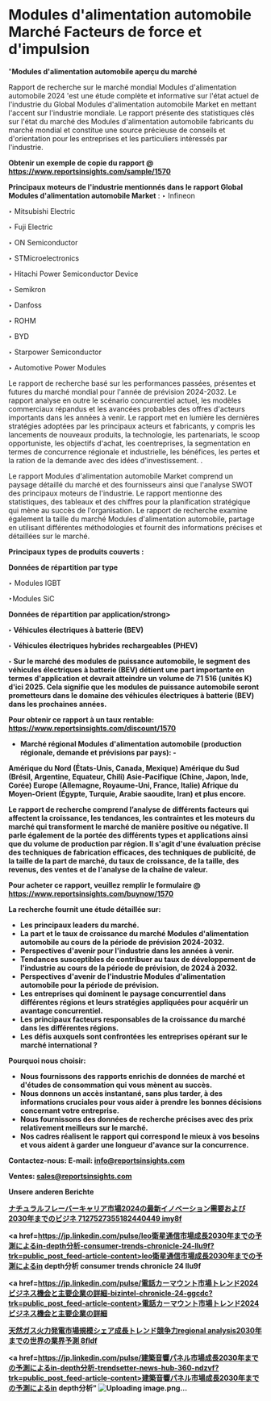 # Modules d'alimentation automobile Marché Facteurs de force et d'impulsion

"<strong>Modules d'alimentation automobile aperçu du marché</strong>

Rapport de recherche sur le marché mondial Modules d'alimentation automobile 2024 'est une étude complète et informative sur l'état actuel de l'industrie du Global Modules d'alimentation automobile Market en mettant l'accent sur l'industrie mondiale. Le rapport présente des statistiques clés sur l'état du marché des Modules d'alimentation automobile fabricants du marché mondial et constitue une source précieuse de conseils et d'orientation pour les entreprises et les particuliers intéressés par l'industrie.

<strong>Obtenir un exemple de copie du rapport @ <a href=https://www.reportsinsights.com/sample/1570>https://www.reportsinsights.com/sample/1570</a></strong>

<strong>Principaux moteurs de l'industrie mentionnés dans le rapport Global Modules d'alimentation automobile Market</strong> :
‣ Infineon

‣ Mitsubishi Electric

‣ Fuji Electric

‣ ON Semiconductor

‣ STMicroelectronics

‣ Hitachi Power Semiconductor Device

‣ Semikron

‣ Danfoss

‣ ROHM

‣ BYD

‣ Starpower Semiconductor

‣ Automotive Power Modules

Le rapport de recherche basé sur les performances passées, présentes et futures du marché mondial pour l'année de prévision 2024-2032. Le rapport analyse en outre le scénario concurrentiel actuel, les modèles commerciaux répandus et les avancées probables des offres d'acteurs importants dans les années à venir. Le rapport met en lumière les dernières stratégies adoptées par les principaux acteurs et fabricants, y compris les lancements de nouveaux produits, la technologie, les partenariats, le scoop opportuniste, les objectifs d'achat, les coentreprises, la segmentation en termes de concurrence régionale et industrielle, les bénéfices, les pertes et la ration de la demande avec des idées d'investissement. .

Le rapport Modules d'alimentation automobile Market comprend un paysage détaillé du marché et des fournisseurs ainsi que l'analyse SWOT des principaux moteurs de l'industrie. Le rapport mentionne des statistiques, des tableaux et des chiffres pour la planification stratégique qui mène au succès de l'organisation. Le rapport de recherche examine également la taille du marché Modules d'alimentation automobile, partage en utilisant différentes méthodologies et fournit des informations précises et détaillées sur le marché.

<strong>Principaux types de produits couverts :</strong>

<strong>Données de répartition par type</strong>

‣ Modules IGBT

‣Modules SiC

<strong>Données de répartition par application/strong>

‣ Véhicules électriques à batterie (BEV)

‣ Véhicules électriques hybrides rechargeables (PHEV)

‣ Sur le marché des modules de puissance automobile, le segment des véhicules électriques à batterie (BEV) détient une part importante en termes d'application et devrait atteindre un volume de 71 516 (unités K) d'ici 2025. Cela signifie que les modules de puissance automobile seront prometteurs dans le domaine des véhicules électriques à batterie (BEV) dans les prochaines années.

<strong>Pour obtenir ce rapport à un taux rentable: <a href=https://www.reportsinsights.com/discount/1570>https://www.reportsinsights.com/discount/1570</a></strong>
<ul>
  <li><strong>Marché régional Modules d'alimentation automobile (production régionale, demande et prévisions par pays): -</strong></li>
</ul>
Amérique du Nord (États-Unis, Canada, Mexique)
Amérique du Sud (Brésil, Argentine, Equateur, Chili)
Asie-Pacifique (Chine, Japon, Inde, Corée)
Europe (Allemagne, Royaume-Uni, France, Italie)
Afrique du Moyen-Orient (Égypte, Turquie, Arabie saoudite, Iran) et plus encore.

Le rapport de recherche comprend l’analyse de différents facteurs qui affectent la croissance, les tendances, les contraintes et les moteurs du marché qui transforment le marché de manière positive ou négative. Il parle également de la portée des différents types et applications ainsi que du volume de production par région. Il s'agit d'une évaluation précise des techniques de fabrication efficaces, des techniques de publicité, de la taille de la part de marché, du taux de croissance, de la taille, des revenus, des ventes et de l'analyse de la chaîne de valeur.

<strong>Pour acheter ce rapport, veuillez remplir le formulaire @   <a href=https://www.reportsinsights.com/buynow/1570>https://www.reportsinsights.com/buynow/1570</a></strong>

<strong>La recherche fournit une étude détaillée sur:</strong>
<ul>
  <li>Les principaux leaders du marché.</li>
  <li>La part et le taux de croissance du marché Modules d'alimentation automobile au cours de la période de prévision 2024-2032.</li>
  <li>Perspectives d'avenir pour l'industrie dans les années à venir.</li>
  <li>Tendances susceptibles de contribuer au taux de développement de l'industrie au cours de la période de prévision, de 2024 à 2032.</li>
  <li>Perspectives d'avenir de l'industrie Modules d'alimentation automobile pour la période de prévision.</li>
  <li>Les entreprises qui dominent le paysage concurrentiel dans différentes régions et leurs stratégies appliquées pour acquérir un avantage concurrentiel.</li>
  <li>Les principaux facteurs responsables de la croissance du marché dans les différentes régions.</li>
  <li>Les défis auxquels sont confrontées les entreprises opérant sur le marché international ?</li>
</ul>
<strong>Pourquoi nous choisir:</strong>
<ul>
  <li>Nous fournissons des rapports enrichis de données de marché et d'études de consommation qui vous mènent au succès.</li>
  <li>Nous donnons un accès instantané, sans plus tarder, à des informations cruciales pour vous aider à prendre les bonnes décisions concernant votre entreprise.</li>
  <li>Nous fournissons des données de recherche précises avec des prix relativement meilleurs sur le marché.</li>
  <li>Nos cadres réalisent le rapport qui correspond le mieux à vos besoins et vous aident à garder une longueur d'avance sur la concurrence.</li>
</ul>
<strong>Contactez-nous:
</strong><strong>E-mail:</strong> <a href=mailto:info@reportsinsights.com>info@reportsinsights.com</a>

<strong>Ventes</strong>: <a href=mailto:sales@reportsinsights.com>sales@reportsinsights.com</a>

<strong>Unsere anderen Berichte</strong>

<a href=https://www.linkedin.com/pulse/ナチュラルフレーバーキャリア市場2024の最新イノベーション需要および2030年までのビジネ-7127527355182440449-imy8f/>ナチュラルフレーバーキャリア市場2024の最新イノベーション需要および2030年までのビジネ 7127527355182440449 imy8f</a>

<a href=https://jp.linkedin.com/pulse/leo衛星通信市場成長2030年までの予測によるin-depth分析-consumer-trends-chronicle-24-llu9f?trk=public_post_feed-article-content>leo衛星通信市場成長2030年までの予測によるin depth分析 consumer trends chronicle 24 llu9f</a>

<a href=https://jp.linkedin.com/pulse/電話カーマウント市場トレンド2024ビジネス機会と主要企業の詳細-bizintel-chronicle-24-ggcdc?trk=public_post_feed-article-content>電話カーマウント市場トレンド2024ビジネス機会と主要企業の詳細</a>

<a href=https://www.linkedin.com/pulse/天然ガス火力発電市場規模シェア成長トレンド競争力regional-analysis2030年までの世界の業界予測-8fldf/>天然ガス火力発電市場規模シェア成長トレンド競争力regional analysis2030年までの世界の業界予測 8fldf</a>

<a href=https://jp.linkedin.com/pulse/建築音響パネル市場成長2030年までの予測によるin-depth分析-trendsetter-news-hub-360-ndzvf?trk=public_post_feed-article-content>建築音響パネル市場成長2030年までの予測によるin depth分析</a>"
![Uploading image.png…]()
